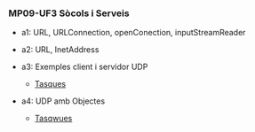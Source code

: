 ### MP09-UF3 Sòcols i Serveis

- a1: URL, URLConnection, openConection, inputStreamReader
- a2: URL, InetAddress
- a3: Exemples client i servidor UDP  
  - [Tasques](src/a3/TODO.md)  
  
- a4: UDP amb Objectes
  - [Tasqwues](src/a4/TODO.md)